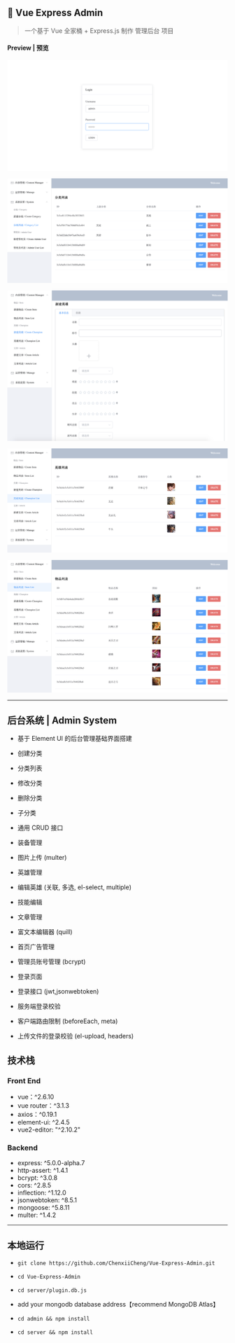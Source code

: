 ## 🏹 Vue Express Admin

> 一个基于 Vue 全家桶 + Express.js 制作 管理后台 项目

#### Preview | 预览

![image-20191024232242863](./imgs/login.png)

![image-20191024234724936](./imgs/cate.png)

![image-20191024234724936](./imgs/champion.png)

![image-20191024234724936](./imgs/chamlist.png)

![image-20191024234724936](./imgs/items.png)

---

## 后台系统 | Admin System

- 基于 Element UI 的后台管理基础界面搭建

- 创建分类

- 分类列表

- 修改分类

- 删除分类

- 子分类

- 通用 CRUD 接口

- 装备管理

- 图片上传 (multer)

- 英雄管理

- 编辑英雄 (关联, 多选, el-select, multiple)

- 技能编辑

- 文章管理

- 富文本编辑器 (quill)

- 首页广告管理

- 管理员账号管理 (bcrypt)

- 登录页面

- 登录接口 (jwt,jsonwebtoken)

- 服务端登录校验

- 客户端路由限制 (beforeEach, meta)

- 上传文件的登录校验 (el-upload, headers)

## 技术栈

### Front End

- vue：^2.6.10
- vue router：^3.1.3
- axios：^0.19.1
- element-ui: ^2.4.5
- vue2-editor: "^2.10.2"

### Backend

- express: ^5.0.0-alpha.7
- http-assert: ^1.4.1
- bcrypt: ^3.0.8
- cors: ^2.8.5
- inflection: ^1.12.0
- jsonwebtoken: ^8.5.1
- mongoose: ^5.8.11
- multer: ^1.4.2

---

## 本地运行

- `git clone https://github.com/ChenxiiCheng/Vue-Express-Admin.git`

- `cd Vue-Express-Admin`

- `cd server/plugin.db.js`

- add your mongodb database address【recommend MongoDB Atlas】

- `cd admin && npm install`

- `cd server && npm install`
